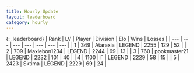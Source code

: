 ```yaml
---
title: Hourly Update
layout: leaderboard
category: hourly
---
```


{: .leaderboard}
| Rank | LV | Player | Division | Elo | Wins | Losses |
| --- | --- | --- | --- | --- | --- | --- |
| <span data-change="0">1</span> | 349 | <span title="ID: 745153">Ataraxia</span> | LEGEND | <span data-change="0">2255</span> | <span data-change="0">129</span> | <span data-change="0">52</span> |
| <span data-change="0">2</span> | 709 | <span title="ID: 410122">Maxiebon1234</span> | LEGEND | <span data-change="0">2244</span> | <span data-change="0">69</span> | <span data-change="0">13</span> |
| <span data-change="2">3</span> | 760 | <span title="ID: 652474">pookmaster21</span> | LEGEND | <span data-change="6">2232</span> | <span data-change="1">101</span> | <span data-change="0">40</span> |
| <span data-change="-1">4</span> | 1100 | <span title="ID: 512212">Г</span> | LEGEND | <span data-change="0">2229</span> | <span data-change="0">58</span> | <span data-change="0">15</span> |
| <span data-change="-1">5</span> | 2423 | <span title="ID: 353063">Sktima</span> | LEGEND | <span data-change="0">2229</span> | <span data-change="0">69</span> | <span data-change="0">24</span> |